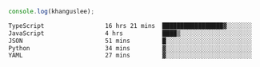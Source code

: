 ```js
console.log(khanguslee);
```

<!--START_SECTION:waka-->

```txt
TypeScript                 16 hrs 21 mins  █████████████████▓░░░░░░░   70.89 %
JavaScript                 4 hrs           ████▒░░░░░░░░░░░░░░░░░░░░   17.38 %
JSON                       51 mins         █░░░░░░░░░░░░░░░░░░░░░░░░   03.69 %
Python                     34 mins         ▓░░░░░░░░░░░░░░░░░░░░░░░░   02.51 %
YAML                       27 mins         ▓░░░░░░░░░░░░░░░░░░░░░░░░   02.02 %
```

<!--END_SECTION:waka-->

<!--
**khanguslee/khanguslee** is a ✨ _special_ ✨ repository because its `README.md` (this file) appears on your GitHub profile.

Here are some ideas to get you started:

- 🔭 I’m currently working on ...
- 🌱 I’m currently learning ...
- 👯 I’m looking to collaborate on ...
- 🤔 I’m looking for help with ...
- 💬 Ask me about ...
- 📫 How to reach me: ...
- 😄 Pronouns: ...
- ⚡ Fun fact: ...
-->
